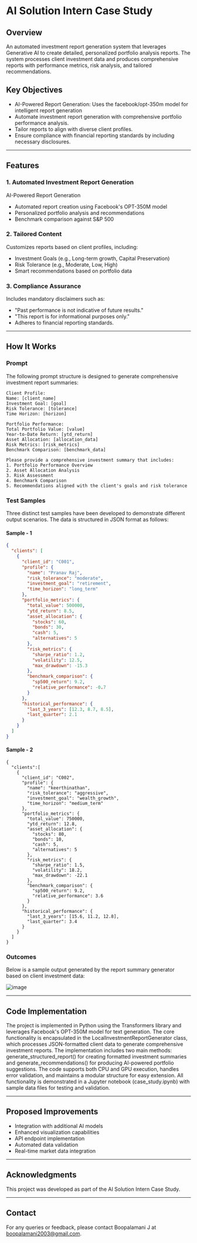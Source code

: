 # AI Solution Intern Case Study

## **Overview**
An automated investment report generation system that leverages Generative AI to create detailed, personalized portfolio analysis reports. The system processes client investment data and produces comprehensive reports with performance metrics, risk analysis, and tailored recommendations.

## **Key Objectives**
- AI-Powered Report Generation: Uses the facebook/opt-350m model for intelligent report generation
- Automate investment report generation with comprehensive portfolio performance analysis.
- Tailor reports to align with diverse client profiles.
- Ensure compliance with financial reporting standards by including necessary disclosures.

---

## **Features**

### **1. Automated Investment Report Generation**
 AI-Powered Report Generation
  - Automated report creation using Facebook's OPT-350M model
  - Personalized portfolio analysis and recommendations
  - Benchmark comparison against S&P 500


### **2. Tailored Content**
Customizes reports based on client profiles, including:
  - Investment Goals (e.g., Long-term growth, Capital Preservation)
  - Risk Tolerance (e.g., Moderate, Low, High)
  - Smart recommendations based on portfolio data

### **3. Compliance Assurance**
Includes mandatory disclaimers such as:
  - "Past performance is not indicative of future results."
  - "This report is for informational purposes only."
  - Adheres to financial reporting standards.

---

## **How It Works**
### **Prompt**
The following prompt structure is designed to generate comprehensive investment report summaries:
```
Client Profile:
Name: [client_name]
Investment Goal: [goal]
Risk Tolerance: [tolerance]
Time Horizon: [horizon]

Portfolio Performance:
Total Portfolio Value: [value]
Year-to-Date Return: [ytd_return]
Asset Allocation: [allocation_data]
Risk Metrics: [risk_metrics]
Benchmark Comparison: [benchmark_data]

Please provide a comprehensive investment summary that includes:
1. Portfolio Performance Overview
2. Asset Allocation Analysis
3. Risk Assessment
4. Benchmark Comparison
5. Recommendations aligned with the client's goals and risk tolerance
```

### **Test Samples**
Three distinct test samples have been developed to demonstrate different output scenarios. The data is structured in JSON format as follows:
#### **Sample - 1**
```json
{
  "clients": [
    {
      "client_id": "C001",
      "profile": {
        "name": "Pranav Raj",
        "risk_tolerance": "moderate",
        "investment_goal": "retirement",
        "time_horizon": "long_term"
      },
      "portfolio_metrics": {
        "total_value": 500000,
        "ytd_return": 8.5,
        "asset_allocation": {
          "stocks": 60,
          "bonds": 30,
          "cash": 5,
          "alternatives": 5
        },
        "risk_metrics": {
          "sharpe_ratio": 1.2,
          "volatility": 12.5,
          "max_drawdown": -15.3
        },
        "benchmark_comparison": {
          "sp500_return": 9.2,
          "relative_performance": -0.7
        }
      },
      "historical_performance": {
        "last_3_years": [12.3, 8.7, 8.5],
        "last_quarter": 2.1
      }
    }
  ]
}
```
#### **Sample - 2**
```
{
  "clients":[
    {
      "client_id": "C002",
      "profile": {
        "name": "keerthinathan",
        "risk_tolerance": "aggressive",
        "investment_goal": "wealth_growth",
        "time_horizon": "medium_term"
      },
      "portfolio_metrics": {
        "total_value": 750000,
        "ytd_return": 12.8,
        "asset_allocation": {
          "stocks": 80,
          "bonds": 10,
          "cash": 5,
          "alternatives": 5
        },
        "risk_metrics": {
          "sharpe_ratio": 1.5,
          "volatility": 18.2,
          "max_drawdown": -22.1
        },
        "benchmark_comparison": {
          "sp500_return": 9.2,
          "relative_performance": 3.6
        }
      },
      "historical_performance": {
        "last_3_years": [15.6, 11.2, 12.8],
        "last_quarter": 3.4
      }
    }
  ]
}
```

### **Outcomes**
Below is a sample output generated by the report summary generator based on client investment data:

![image](https://github.com/user-attachments/assets/e0f16fcc-1dde-467e-ae5a-704fb25c64cb)


---
## **Code Implementation**

The project is implemented in Python using the Transformers library and leverages Facebook's OPT-350M model for text generation. The core functionality is encapsulated in the LocalInvestmentReportGenerator class, which processes JSON-formatted client data to generate comprehensive investment reports. The implementation includes two main methods: generate_structured_report() for creating formatted investment summaries and generate_recommendations() for producing AI-powered portfolio suggestions. The code supports both CPU and GPU execution, handles error validation, and maintains a modular structure for easy extension. All functionality is demonstrated in a Jupyter notebook (case_study.ipynb) with sample data files for testing and validation.

---

## **Proposed Improvements**
- Integration with additional AI models
- Enhanced visualization capabilities
- API endpoint implementation
- Automated data validation
- Real-time market data integration
---

## **Acknowledgments**
This project was developed as part of the AI Solution Intern Case Study. 

---

## **Contact**
For any queries or feedback, please contact Boopalamani J at boopalamani2003@gmail.com.
